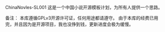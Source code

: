 ChinaNovles-SL001
这是一个中国小说开源模板计划，为所有人提供一个思路。

备注：
本库遵循GPLv3开源许可证，任何用途都请遵守。
由于本库的经费已用完，并且因为是开源项目，我也没挣到钱，更新进度会极为缓慢。
